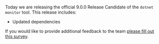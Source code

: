 Today we are releasing the official 9.0.0 Release Candidate of the `dotnet monitor` tool. This release includes:

- Updated dependencies



If you would like to provide additional feedback to the team [please fill out this survey](https://aka.ms/dotnet-monitor-survey?src=rn).